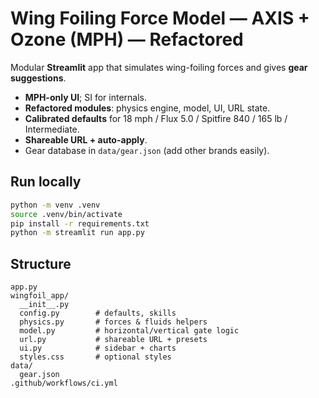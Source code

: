 # Wing Foiling Force Model — AXIS + Ozone (MPH) — Refactored

Modular **Streamlit** app that simulates wing-foiling forces and gives **gear suggestions**.

- **MPH-only UI**; SI for internals.
- **Refactored modules**: physics engine, model, UI, URL state.
- **Calibrated defaults** for 18 mph / Flux 5.0 / Spitfire 840 / 165 lb / Intermediate.
- **Shareable URL + auto-apply**.
- Gear database in `data/gear.json` (add other brands easily).

## Run locally
```bash
python -m venv .venv
source .venv/bin/activate
pip install -r requirements.txt
python -m streamlit run app.py
```

## Structure
```
app.py
wingfoil_app/
  __init__.py
  config.py        # defaults, skills
  physics.py       # forces & fluids helpers
  model.py         # horizontal/vertical gate logic
  url.py           # shareable URL + presets
  ui.py            # sidebar + charts
  styles.css       # optional styles
data/
  gear.json
.github/workflows/ci.yml
```

